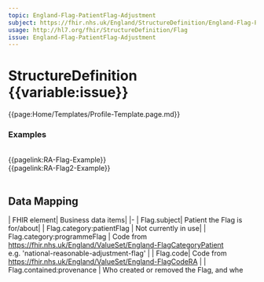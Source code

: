 ```yaml
---
topic: England-Flag-PatientFlag-Adjustment
subject: https://fhir.nhs.uk/England/StructureDefinition/England-Flag-PatientFlag-Adjustment
usage: http://hl7.org/fhir/StructureDefinition/Flag
issue: England-Flag-PatientFlag-Adjustment
---
```


# StructureDefinition {{variable:issue}}

<nocheck>
{{page:Home/Templates/Profile-Template.page.md}}

<div id="Examples" class="tabcontent">
  <h3>Examples</h3>
<br>{{pagelink:RA-Flag-Example}}
<br>{{pagelink:RA-Flag2-Example}}
<br><br>

</div>
</nocheck>

## Data Mapping

| FHIR element| Business data items|
|-
| Flag.subject| Patient the Flag is for/about|
| Flag.category:patientFlag | Not currently in use|
| Flag.category:programmeFlag | Code from  https://fhir.nhs.uk/England/ValueSet/England-FlagCategoryPatient<br/>e.g. 'national-reasonable-adjustment-flag' |
| Flag.code| Code from https://fhir.nhs.uk/England/ValueSet/England-FlagCodeRA |
| Flag.contained:provenance   | Who created or removed the Flag, and whe